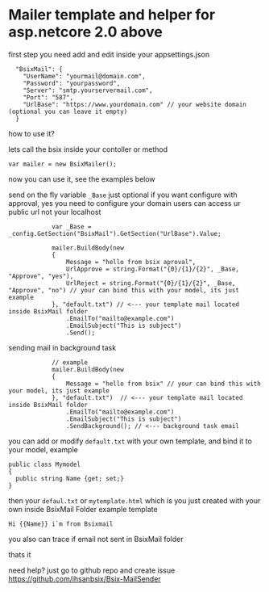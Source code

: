 # Mailer template and helper for asp.netcore 2.0 above


first step you need add and edit inside your appsettings.json

```
  "BsixMail": {
    "UserName": "yourmail@domain.com",
    "Password": "yourpassword",
    "Server": "smtp.yourservermail.com",
    "Port": "587",
    "UrlBase": "https://www.yourdomain.com" // your website domain (optional you can leave it empty)
  }
```

how to use it?

lets call the bsix inside your contoller or method
```
var mailer = new BsixMailer();
```
now you can use it, see the examples below

send on the fly variable `_Base` just optional if you want configure with approval, yes you need to configure your domain users can access ur public url not your localhost
```
            var _Base = _config.GetSection("BsixMail").GetSection("UrlBase").Value;
           
            mailer.BuildBody(new
            {
                Message = "hello from bsix aproval",
                UrlApprove = string.Format("{0}/{1}/{2}", _Base, "Approve", "yes"),
                UrlReject = string.Format("{0}/{1}/{2}", _Base, "Approve", "no") // your can bind this with your model, its just example
            }, "default.txt") // <--- your template mail located inside BsixMail folder
                .EmailTo("mailto@example.com")
                .EmailSubject("This is subject")
                .Send();
```

sending mail in background task
```
            // example
            mailer.BuildBody(new
            {
                Message = "hello from bsix" // your can bind this with your model, its just example
            }, "default.txt")  // <--- your template mail located inside BsixMail folder
                .EmailTo("mailto@example.com")
                .EmailSubject("This is subject")
                .SendBackground(); // <--- background task email
```
you can add or modify `default.txt` with your own template, and bind it to your model, example

```
public class Mymodel 
{
  public string Name {get; set;}
}
```
then your `defaul.txt` or `mytemplate.html` which is you just created with your own inside BsixMail Folder example template
```
Hi {{Name}} i`m from Bsixmail
```
you also can trace if email not sent in BsixMail folder

thats it

need help? just go to github repo and create issue https://github.com/ihsanbsix/Bsix-MailSender
